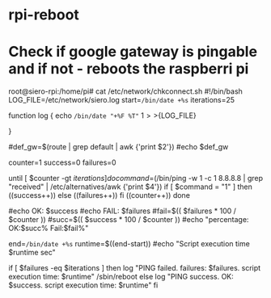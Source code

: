 # rpi-reboot
# Check if google gateway is pingable and if not - reboots the raspberri pi

root@siero-rpi:/home/pi# cat /etc/network/chkconnect.sh 
#!/bin/bash
LOG_FILE=/etc/network/siero.log
start=`/bin/date +%s`
iterations=25

function log {
    echo `/bin/date "+%F %T"` $1 >>${LOG_FILE}

}

#def_gw=$(route | grep default | awk {'print $2'})
#echo $def_gw

counter=1
success=0
failures=0

until [ $counter -gt $iterations ]
do
    command=$(/bin/ping -w 1 -c 1 8.8.8.8 | grep "received" | /etc/alternatives/awk {'print $4'})
    if [ $command = "1" ]
	then ((success++))
        else ((failures++))
    fi
    ((counter++))
done

#echo OK: $success
#echo FAIL: $failures
#fail=$(( $failures * 100 / $counter ))
#succ=$(( $success * 100 / $counter ))
#echo "percentage: OK:$succ% Fail:$fail%"

end=`/bin/date +%s`
runtime=$((end-start))
#echo "Script execution time $runtime sec"

if [ $failures -eq $iterations ]
then
    log "PING failed. failures: $failures. script execution time: $runtime"
    /sbin/reboot
else
    log "PING success. OK: $success. script execution time: $runtime"
fi
